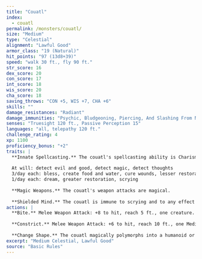 ```yaml
---
title: "Couatl"
index:
  - couatl
permalink: /monsters/couatl/
size: "Medium"
type: "Celestial"
alignment: "Lawful Good"
armor_class: "19 (Natural)"
hit_points: "97 (13d8+39)"
speed: "walk 30 ft., fly 90 ft."
str_score: 16
dex_score: 20
con_score: 17
int_score: 18
wis_score: 20
cha_score: 18
saving_throws: "CON +5, WIS +7, CHA +6"
skills: ""
damage_resistances: "Radiant"
damage_immunities: "Psychic, Bludgeoning, Piercing, And Slashing From Nonmagical Weapons"
senses: "Truesight 120 ft., Passive Perception 15"
languages: "all, telepathy 120 ft."
challenge_rating: 4
xp: 1100
proficiency_bonus: "+2"
traits: |
  **Innate Spellcasting.** The couatl's spellcasting ability is Charisma (spell save DC 14). It can innately cast the following spells, requiring only verbal components:
  
  At will: detect evil and good, detect magic, detect thoughts
  3/day each: bless, create food and water, cure wounds, lesser restoration, protection from poison, sanctuary, shield
  1/day each: dream, greater restoration, scrying
  
  **Magic Weapons.** The couatl's weapon attacks are magical.
  
  **Shielded Mind.** The couatl is immune to scrying and to any effect that would sense its emotions, read its thoughts, or detect its location.
actions: |
  **Bite.** Melee Weapon Attack: +8 to hit, reach 5 ft., one creature. Hit: 8 (1d6 + 5) piercing damage, and the target must succeed on a DC 13 Constitution saving throw or be poisoned for 24 hours. Until this poison ends, the target is unconscious. Another creature can use an action to shake the target awake.
  
  **Constrict.** Melee Weapon Attack: +6 to hit, reach 10 ft., one Medium or smaller creature. Hit: 10 (2d6 + 3) bludgeoning damage, and the target is grappled (escape DC 15). Until this grapple ends, the target is restrained, and the couatl can't constrict another target.
  
  **Change Shape.** The couatl magically polymorphs into a humanoid or beast that has a challenge rating equal to or less than its own, or back into its true form. It reverts to its true form if it dies. Any equipment it is wearing or carrying is absorbed or borne by the new form (the couatl's choice). In a new form, the couatl retains its game statistics and ability to speak, but its AC, movement modes, Strength, Dexterity, and other actions are replaced by those of the new form, and it gains any statistics and capabilities (except class features, legendary actions, and lair actions) that the new form has but that it lacks. If the new form has a bite attack, the couatl can use its bite in that form.
excerpt: "Medium Celestial, Lawful Good"
source: "Basic Rules"
---
```


